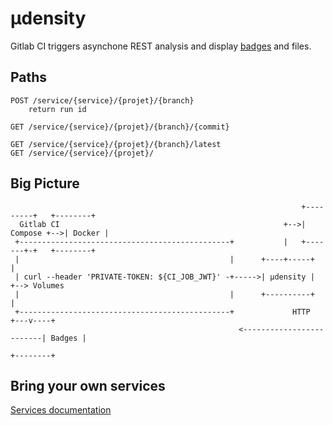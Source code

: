 µdensity
========

Gitlab CI triggers asynchone REST analysis and display [badges](https://github.com/narqo/go-badge) and files.

Paths
-----

```
POST /service/{service}/{projet}/{branch}
    return run id

GET /service/{service}/{projet}/{branch}/{commit}

GET /service/{service}/{projet}/{branch}/latest
GET /service/{service}/{projet}/
``` 

Big Picture
-----------

```
                                                                 +---------+   +--------+
  Gitlab CI                                                  +-->| Compose +-->| Docker |
 +-----------------------------------------------+           |   +-------+-+   +--------+
 |                                               |      +----+-----+     |
 | curl --header 'PRIVATE-TOKEN: ${CI_JOB_JWT}' -+----->| µdensity |     +--> Volumes
 |                                               |      +----------+             |
 +-----------------------------------------------+             HTTP          +---v----+
                                                   <-------------------------| Badges |
                                                                             +--------+
```

Bring your own services
-----------------------

[Services documentation](SERVICES.md)
